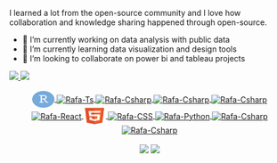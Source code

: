 
I learned a lot from the open-source community and I love how collaboration and knowledge sharing happened through open-source.

- 🔭 I’m currently working on data analysis with public data
- 🌱 I’m currently learning data visualization and design tools
- 👯 I’m looking to collaborate on power bi and tableau projects

<div>
  <a href="https://github.com/haselmann">
  <img height="180em"  src="https://github-readme-stats.vercel.app/api?username=haselmann&show_icons=true&theme=dracula&include_all_commits=true&count_private=true"/>
  <img height="180em"  src="https://github-readme-stats.vercel.app/api/top-langs/?username=haselmann&hide=html&langs_count=7&theme=dracula"/>
    
</div>
  
  
  <div style="display: inline_block" align="center"><br>
  <img align="center" alt="Rafa-Js" height="30" width="40" src="https://github.com/devicons/devicon/blob/master/icons/rstudio/rstudio-original.svg">
  <img align="center" alt="Rafa-Ts" height="30" width="40" src="https://cdn.jsdelivr.net/gh/devicons/devicon/icons/python/python-original-wordmark.svg">
  <img align="center" alt="Rafa-Csharp" height="30" width="40" src="https://upload.wikimedia.org/wikipedia/commons/a/ae/Keras_logo.svg">
  <img align="center" alt="Rafa-Csharp" height="30" width="40" src="https://cdn.worldvectorlogo.com/logos/tableau-software.svg">
  <img align="center" alt="Rafa-Csharp" height="30" width="40" src="https://upload.wikimedia.org/wikipedia/commons/c/cf/New_Power_BI_Logo.svg">     
  
  <img align="center" alt="Rafa-React" height="30" width="40" src="https://cdn.jsdelivr.net/gh/devicons/devicon/icons/behance/behance-original.svg">
  <img align="center" alt="Rafa-HTML" height="30" width="40" src="https://raw.githubusercontent.com/devicons/devicon/master/icons/html5/html5-original.svg">
  <img align="center" alt="Rafa-CSS" height="30" width="40" src="https://cdn.jsdelivr.net/gh/devicons/devicon/icons/figma/figma-original.svg">
  <img align="center" alt="Rafa-Python" height="30" width="40" src="https://cdn.jsdelivr.net/gh/devicons/devicon/icons/canva/canva-original.svg">

    
  <img align="center" alt="Rafa-Csharp" height="30" width="40" src="https://cdn.jsdelivr.net/gh/devicons/devicon/icons/premierepro/premierepro-original.svg">
  <img align="center" alt="Rafa-Csharp" height="30" width="40" src="https://upload.wikimedia.org/wikipedia/commons/a/af/Adobe_Photoshop_CC_icon.svg">
  
  </div> 
  
<br>
  
  <div  align="center"> 
  <a href="https://www.linkedin.com/in/victor-haselmann-arakawa/" target="_blank"><img src="https://img.shields.io/badge/LinkedIn-0077B5?style=for-the-badge&logo=linkedin&logoColor=white" target="_blank"></a>
  <a href="https://www.reddit.com/user/vh_arakawa" target="_blank"><img src="https://img.shields.io/badge/Reddit-FF4500?style=for-the-badge&logo=reddit&logoColor=white" target="_blank"></a>
  </div>
